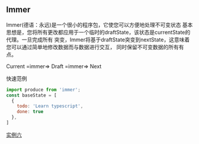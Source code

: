 
## Immer

Immer(德语：永远)是一个很小的程序包，它使您可以方便地处理不可变状态
基本思想是，您将所有更改都应用于一个临时的draftState，该状态是currentState的代理。一旦完成所有
突变，Immer将基于draftState突变到nextState，这意味着您可以通过简单地修改数据而与数据进行交互，
同时保留不可变数据的所有有点。

Current  =immer=>  Draft  =immer=>  Next

快速范例

```js
import produce from 'immer';
const baseState = [
  {
    todo: 'Learn typescript',
    done: true
  },
]
```


[实例六]()